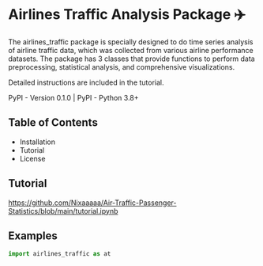 # Airlines Traffic Analysis Package ✈️

The airlines_traffic package is specially designed to do time series analysis of airline traffic data, which was collected from various airline performance datasets. The package has 3 classes that provide functions to perform data preprocessing, statistical analysis, and comprehensive visualizations.

Detailed instructions are included in the tutorial.

PyPI - Version 0.1.0 | PyPI - Python 3.8+

## Table of Contents
- Installation
- Tutorial  
- License

## Tutorial
https://github.com/Nixaaaaa/Air-Traffic-Passenger-Statistics/blob/main/tutorial.ipynb

## Examples
```python
import airlines_traffic as at
